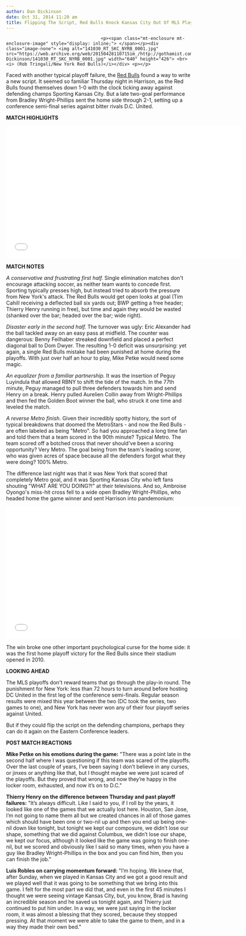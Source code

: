 ```yaml
---
author: Dan Dickinson
date: Oct 31, 2014 11:20 am
title: Flipping The Script, Red Bulls Knock Kansas City Out Of MLS Playoffs
---
```


	
										<p><span class="mt-enclosure mt-enclosure-image" style="display: inline;"> </span></p><div class="image-none"> <img alt="141030_RT_SKC_NYRB_0001.jpg" src="https://web.archive.org/web/20150428110715im_/http://gothamist.com/attachments/Dan Dickinson/141030_RT_SKC_NYRB_0001.jpg" width="640" height="426"> <br> <i> (Rob Tringali/New York Red Bulls)</i></div> <p></p>

<p>Faced with another typical playoff failure, the <a href="https://web.archive.org/web/20150428110715/http://gothamist.com/tags/redbulls">Red Bulls</a> found a way to write a new script. It seemed so familiar Thursday night in Harrison, as the Red Bulls found themselves down 1-0 with the clock ticking away against defending champs Sporting Kansas City. But a late two-goal performance from Bradley Wright-Phillips sent the home side through 2-1, setting up a conference semi-final series against bitter rivals D.C. United.</p>

<p><strong>MATCH HIGHLIGHTS</strong></p>

<p><iframe width="640" height="360" src="//web.archive.org/web/20150428110715if_/http://www.youtube.com/embed/iz6-DVEVTcQ" frameborder="0" allowfullscreen></iframe></p>

<p><strong>MATCH NOTES</strong></p>

<p><em>A conservative and frustrating first half.</em> Single elimination matches don&apos;t encourage attacking soccer, as neither team wants to concede first. Sporting typically presses high, but instead tried to absorb the pressure from New York&apos;s attack. The Red Bulls would get open looks at goal (Tim Cahill receiving a deflected ball six yards out; BWP getting a free header; Thierry Henry running in free), but time and again they would be wasted (shanked over the bar; headed over the bar; wide right).</p>

<p><em>Disaster early in the second half.</em> The turnover was ugly: Eric Alexander had the ball tackled away on an easy pass at midfield. The counter was dangerous: Benny Feilhaber streaked downfield and placed a perfect diagonal ball to Dom Dwyer. The resulting 1-0 deficit was unsurprising: yet again, a single Red Bulls mistake had been punished at home during the playoffs. With just over half an hour to play, Mike Petke would need some magic.</p>

<p><em>An equalizer from a familiar partnership.</em> It was the insertion of Peguy Luyindula that allowed RBNY to shift the tide of the match. In the 77th minute, Peguy managed to pull three defenders towards him and send Henry on a break. Henry pulled Aurelien Collin away from Wright-Phillips and then fed the Golden Boot winner the ball, who struck it one time and leveled the match.</p>

<p><em>A reverse Metro finish.</em> Given their incredibly spotty history, the sort of typical breakdowns that doomed the MetroStars - and now the Red Bulls - are often labeled as being &quot;Metro&quot;. So had you approached a long time fan and told them that a team scored in the 90th minute? Typical Metro. The team scored off a botched cross that never should&apos;ve been a scoring opportunity? Very Metro. The goal being from the team&apos;s leading scorer, who was given acres of space because all the defenders forgot what they were doing? 100% Metro.</p>

<p>The difference last night was that it was New York that scored that completely Metro goal, and it was Sporting Kansas City who left fans shouting &quot;WHAT ARE YOU DOING?!&quot; at their televisions. And so, Ambroise Oyongo&apos;s miss-hit cross fell to a wide open Bradley Wright-Phillips, who headed home the game winner and sent Harrison into pandemonium:</p>

<p><iframe width="640" height="360" src="//web.archive.org/web/20150428110715if_/http://www.youtube.com/embed/K2GDVm3QB4k" frameborder="0" allowfullscreen></iframe></p>

<p>The win broke one other important psychological curse for the home side: it was the first home playoff victory for the Red Bulls since their stadium opened in 2010.</p>

<p><strong>LOOKING AHEAD</strong></p>

<p>The MLS playoffs don&apos;t reward teams that go through the play-in round. The punishment for New York: less than 72 hours to turn around before hosting DC United in the first leg of the conference semi-finals. Regular season results were mixed this year between the two (DC took the series, two games to one), and New York has never won any of their four playoff series against United.</p>

<p>But if they could flip the script on the defending champions, perhaps they can do it again on the Eastern Conference leaders.</p>

<p><strong>POST MATCH REACTIONS</strong></p>

<p><strong>Mike Petke on his emotions during the game:</strong> &quot;There was a point late in the second half where I was questioning if this team was scared of the playoffs. Over the last couple of years, I&#x2019;ve been saying I don&#x2019;t believe in any curses, or jinxes or anything like that, but I thought maybe we were just scared of the playoffs. But they proved that wrong, and now they&#x2019;re happy in the locker room, exhausted, and now it&#x2019;s on to D.C.&quot;</p>

<p><strong>Thierry Henry on the difference between Thursday and past playoff failures:</strong> &quot;It&#x2019;s always difficult. Like I said to you, if I roll by the years, it looked like one of the games that we actually lost here. Houston, San Jose, I&#x2019;m not going to name them all but we created chances in all of those games which should have been one or two-nil up and then you end up being one-nil down like tonight, but tonight we kept our composure, we didn&#x2019;t lose our shape, something that we did against Columbus, we didn&#x2019;t lose our shape, we kept our focus, although it looked like the game was going to finish one-nil, but we scored and obviously like I said so many times, when you have a guy like Bradley Wright-Phillips in the box and you can find him, then you can finish the job.&quot;</p>

<p><strong>Luis Robles on carrying momentum forward:</strong> &quot;I&#x2019;m hoping. We knew that, after Sunday, when we played in Kansas City and we got a good result and we played well that it was going to be something that we bring into this game. I felt for the most part we did that, and even in the first 45 minutes I thought we were seeing vintage Kansas City, but, you know, Brad is having an incredible season and he saved us tonight again, and Thierry just continued to put him under. In a way, we were just saying in the locker room, it was almost a blessing that they scored, because they stopped pressing. At that moment we were able to take the game to them, and in a way they made their own bed.&quot;</p>					
										
									
				